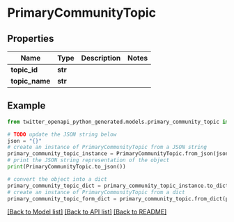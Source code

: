 # PrimaryCommunityTopic


## Properties

Name | Type | Description | Notes
------------ | ------------- | ------------- | -------------
**topic_id** | **str** |  | 
**topic_name** | **str** |  | 

## Example

```python
from twitter_openapi_python_generated.models.primary_community_topic import PrimaryCommunityTopic

# TODO update the JSON string below
json = "{}"
# create an instance of PrimaryCommunityTopic from a JSON string
primary_community_topic_instance = PrimaryCommunityTopic.from_json(json)
# print the JSON string representation of the object
print(PrimaryCommunityTopic.to_json())

# convert the object into a dict
primary_community_topic_dict = primary_community_topic_instance.to_dict()
# create an instance of PrimaryCommunityTopic from a dict
primary_community_topic_form_dict = primary_community_topic.from_dict(primary_community_topic_dict)
```
[[Back to Model list]](../README.md#documentation-for-models) [[Back to API list]](../README.md#documentation-for-api-endpoints) [[Back to README]](../README.md)


